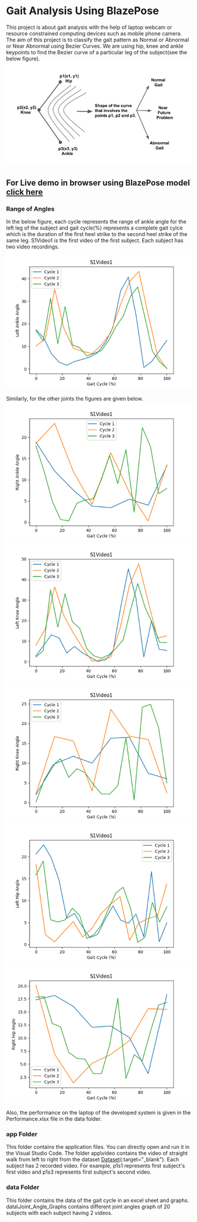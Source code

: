 # Gait Analysis Using BlazePose
This project is about gait analysis with the help of laptop webcam or resource constrained computing devices such as mobile phone camera. The aim of this project is to classify the gait pattern as Normal or Abnormal or Near Abnormal using Bezier Curves. We are using hip, knee and ankle keypoints to find the Bezier curve of a particular leg of the subject(see the below figure).
![Idea](hypo.jpg)

## For Live demo in browser using BlazePose model [click here](https://irfan925.github.io/BlazePoseLive/)

### Range of Angles
In the below figure, each cycle represents the range of ankle angle for the left leg of the subject and gait cycle(%) represents a complete gait cylce which is the duration of the first heel strike to the second heel strike of the same leg. S1Video1 is the first video of the first subject. Each subject has two video recordings.
![Left Ankle](data\Joint_Angle_Graphs\Subject1_Video1\Left_Ankle.png)  

Similarly, for the other joints the figures are given below. 
![Right Ankle](data\Joint_Angle_Graphs\Subject1_Video1\Right_Ankle.png)
![Left Knee](data\Joint_Angle_Graphs\Subject1_Video1\Left_Knee.png)
![Right Knee](data\Joint_Angle_Graphs\Subject1_Video1\Right_Knee.png)
![Left Hip](data\Joint_Angle_Graphs\Subject1_Video1\Left_Hip.png)
![Right Hip](data\Joint_Angle_Graphs\Subject1_Video1\Right_Hip.png)

Also, the performance on the laptop of the developed system is given in the Performance.xlsx file in the data folder.

### app Folder
This folder contains the application files. You can directly open and run it in the Visual Studio Code. The folder app\video contains the video of straight walk from left to right from the dataset [Dataset](https://link.springer.com/article/10.1007/s11042-019-07945-y){:target="_blank"}. Each subject has 2 recorded video. For example, p1s1 represents first subject's first video and p1s3 represents first subject's second video.

### data Folder 
This folder contains the data of the gait cycle in an excel sheet and graphs. data\Joint_Angle_Graphs contains different joint angles graph of 20 subjects with each subject having 2 videos. 
